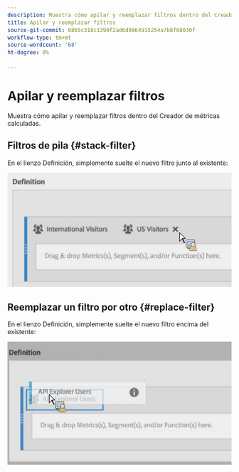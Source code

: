 ```yaml
---
description: Muestra cómo apilar y reemplazar filtros dentro del Creador de métricas calculadas.
title: Apilar y reemplazar filtros
source-git-commit: 0865c318c1390f2ad6d9864915254a7b8f68030f
workflow-type: tm+mt
source-wordcount: '68'
ht-degree: 0%

---
```


# Apilar y reemplazar filtros

Muestra cómo apilar y reemplazar filtros dentro del Creador de métricas calculadas.

## Filtros de pila {#stack-filter}

En el lienzo Definición, simplemente suelte el nuevo filtro junto al existente:

![](assets/cm_stack_seg.png)

## Reemplazar un filtro por otro {#replace-filter}

En el lienzo Definición, simplemente suelte el nuevo filtro encima del existente:

![](assets/cm_replace_seg.png)
